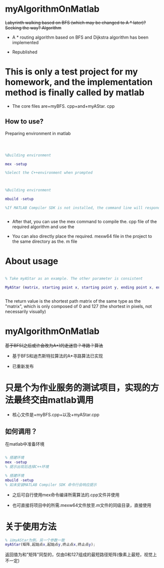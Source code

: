 # myAlgorithmOnMatlab

~~Labyrinth walking based on BFS (which may be changed to A * later)? Seeking the way? Algorithm~~

- A * routing algorithm based on BFS and Dijkstra algorithm has been implemented

- Republished

# This is only a test project for my homework, and the implementation method is finally called by matlab



- The core files are+myBFS. cpp+and+myAStar. cpp



## How to use?

Preparing environment in matlab



```matlab



%Building environment

mex -setup

%Select the C++environment when prompted



%Building environment

mbuild -setup

%If MATLAB Compiler SDK is not installed, the command line will respond to the prompt



```

- After that, you can use the mex command to compile the. cpp file of the required algorithm and use the



- You can also directly place the required. mexw64 file in the project to the same directory as the. m file



# About usage



```matlab

% Take myAStar as an example. The other parameter is consistent

MyAStar (matrix, starting point x, starting point y, ending point x, ending point y);



```

The return value is the shortest path matrix of the same type as the "matrix", which is only composed of 0 and 127 (the shortest in pixels, not necessarily visually)


# myAlgorithmOnMatlab
~~基于BFS(之后或许会改为A*)的走迷宫？寻路？算法~~

- 基于BFS和迪杰斯特拉算法的A*寻路算法已实现

- 已重新发布

# 只是个为作业服务的测试项目，实现的方法最终交由matlab调用

- 核心文件是+myBFS.cpp+以及+myAStar.cpp

## 如何调用？
在matlab中准备环境

```matlab

% 搭建环境
mex -setup
% 提示出现后选择C++环境

% 搭建环境
mbuild -setup
% 如未安装MATLAB Compiler SDK 命令行会响应提示

```
- 之后可自行使用mex命令编译所需算法的.cpp文件并使用

- 也可直接将项目中的所需.mexw64文件放至.m文件的同级目录，直接使用

# 关于使用方法

```matlab
% 以myAStar为例，另一个参数一致
myAStar(矩阵,起始点x,起始点y,终止点x,终止点y);

```
返回值为和"矩阵"同型的，仅由0和127组成的最短路径矩阵(像素上最短，视觉上不一定)
